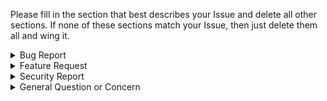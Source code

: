 Please fill in the section that best describes your Issue and delete all other sections. If none of these sections match your Issue, then just delete them all and wing it.

<details><summary>Bug Report</summary>

  ## Bug Description

  > A clear and concise description of what the bug is.

  ## To Reproduce

  > Steps to reproduce the behavior:

  1. Go to "..."
  2. Click on "..."
  3. Scroll down to "..."
  4. See error

  ## Expected Behavior

  > A clear and concise description of what you expected to happen.

  ## Screenshots

  > If applicable, add screenshots to help explain your problem.

  ## Desktop

  > Please complete the following information:

  - OS: [e.g. iOS]
  - Browser: [e.g. chrome, safari]
  - Version: [e.g. 22]

  ## Smartphone

  > Please complete the following information:

  - Device: [e.g. iPhone6]
  - OS: [e.g. iOS8.1]
  - Browser: [e.g. stock browser, safari]
  - Version: [e.g. 22]

  ## Additional Context

  > Add any other context about the problem here.

</details>

<details><summary>Feature Request</summary>

  ## Is this feature request related to a problem?

  > A clear and concise description of what the problem is. Ex: I'm always frustrated when [...]

  ## The Solution I'd Prefer

  > A clear and concise description of what you want to happen.

  ## Alternative Solutions I've Considered

  > A clear and concise description of any alternative solutions or features you've considered.

  ## Additional Context

  > Add any other context or screenshots about the feature request here.

</details>

<details><summary>Security Report</summary>

  ## What is the alert or vulnerability?

  > A clear and concise description of what the vulnerability is. Ex: The Ruby gem [...] has reported vulnerability CVE-[...].

  ## Where did you find out about this vulnerability?

  > A clear and concise description of where this vulnerability was first reported or where you heard about it.

  ## What are the risks of doing nothing?

  > A clear and concise description of what will happen if we leave the vulnerability as is.

  ## Suggestions for improvement?

  > A clear and concise description of what can be done to mitigate this vulnerability.

  ## Additional Context

  > Add any other context, URLs, or screenshots about the alert or vulnerability.

</details>

<details><summary>General Question or Concern</summary>

  ## What's your question or comment? Please add as much context as possible.

</details>
